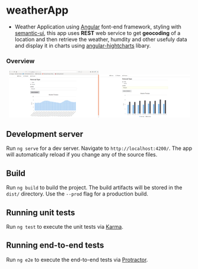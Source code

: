 # weatherApp

* Weather Application using [Angular](https://angular.io/) font-end framework, styling with [semantic-ui](https://semantic-ui.com/), this app uses **REST** web service to get **geocoding** of a location and then retrieve the weather, humdity and other usefuly data and display it in charts using [angular-hightcharts](https://www.npmjs.com/package/angular-highcharts) libary. 

### Overview 

<p align="center">
	<img src="./img/hourly.png" alt="hourly" width="48%" / >
	<img src="./img/daily.png" alt="daily" width="48%" / >
</p>

## Development server

Run `ng serve` for a dev server. Navigate to `http://localhost:4200/`. The app will automatically reload if you change any of the source files.

## Build

Run `ng build` to build the project. The build artifacts will be stored in the `dist/` directory. Use the `--prod` flag for a production build.

## Running unit tests

Run `ng test` to execute the unit tests via [Karma](https://karma-runner.github.io).

## Running end-to-end tests

Run `ng e2e` to execute the end-to-end tests via [Protractor](http://www.protractortest.org/).

